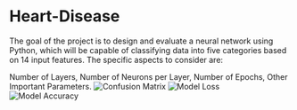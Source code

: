 # Heart-Disease
The goal of the project is to design and evaluate a neural network using Python, which will be capable of classifying data into five categories based on 14 input features. The specific aspects to consider are: 

Number of Layers, Number of Neurons per Layer, Number of Epochs, Other Important Parameters.
![Confusion Matrix](https://github.com/user-attachments/assets/8c8c4a7f-430a-4acd-8fcc-a93238e8fd5b)
![Model Loss](https://github.com/user-attachments/assets/8e2255ac-dc67-4e10-86e8-b5d1ec7ef7f9)
![Model Accuracy](https://github.com/user-attachments/assets/e8baaa2f-8b7e-4fea-93f2-9cd05b0cc769)
